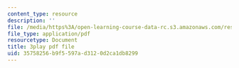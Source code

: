 ```yaml
---
content_type: resource
description: ''
file: /media/https%3A/open-learning-course-data-rc.s3.amazonaws.com/res-3-004-visualizing-materials-science-fall-2017/35758256b9f5597ad3120d2ca1db8299_xdm3Jz3IgwE.pdf
file_type: application/pdf
resourcetype: Document
title: 3play pdf file
uid: 35758256-b9f5-597a-d312-0d2ca1db8299
---
```


